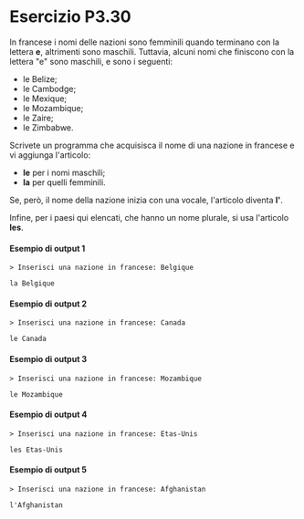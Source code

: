 # Esercizio P3.30
In francese i nomi delle nazioni sono femminili quando terminano con la lettera **e**, altrimenti sono maschili.
Tuttavia, alcuni nomi che finiscono con la lettera "e" sono maschili, e sono i seguenti:

* le Belize;
* le Cambodge;
* le Mexique;
* le Mozambique;
* le Zaire;
* le Zimbabwe.

Scrivete un programma che acquisisca il nome di una nazione in francese e vi aggiunga l'articolo:

* **le** per i nomi maschili;
* **la** per quelli femminili.

Se, però, il nome della nazione inizia con una vocale, l'articolo diventa **l'**.

Infine, per i paesi qui elencati, che hanno un nome plurale, si usa l'articolo **les**.

#### Esempio di output 1
```
> Inserisci una nazione in francese: Belgique

la Belgique
```

#### Esempio di output 2
```
> Inserisci una nazione in francese: Canada

le Canada
```

#### Esempio di output 3
```
> Inserisci una nazione in francese: Mozambique

le Mozambique
```

#### Esempio di output 4
```
> Inserisci una nazione in francese: Etas-Unis

les Etas-Unis
```

#### Esempio di output 5
```
> Inserisci una nazione in francese: Afghanistan

l'Afghanistan
```
